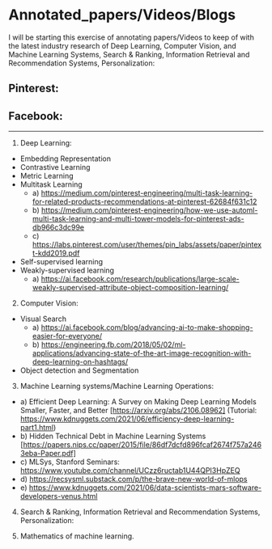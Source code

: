 # Annotated_papers/Videos/Blogs

I will be starting this exercise of annotating papers/Videos to keep of with the latest industry research of Deep Learning, Computer Vision, and Machine Learning Systems, Search & Ranking, Information Retrieval and Recommendation Systems, Personalization:


## Pinterest:



## Facebook:


____________________________________________________________________________________________________________________________________

1. Deep Learning:

- Embedding Representation
- Contrastive Learning
- Metric Learning
- Multitask Learning
   - a) https://medium.com/pinterest-engineering/multi-task-learning-for-related-products-recommendations-at-pinterest-62684f631c12
   - b) https://medium.com/pinterest-engineering/how-we-use-automl-multi-task-learning-and-multi-tower-models-for-pinterest-ads-db966c3dc99e
   - c) https://labs.pinterest.com/user/themes/pin_labs/assets/paper/pintext-kdd2019.pdf
- Self-supervised learning
- Weakly-supervised learning
   - a) https://ai.facebook.com/research/publications/large-scale-weakly-supervised-attribute-object-composition-learning/
2. Computer Vision:

- Visual Search
   - a) https://ai.facebook.com/blog/advancing-ai-to-make-shopping-easier-for-everyone/
   - b) https://engineering.fb.com/2018/05/02/ml-applications/advancing-state-of-the-art-image-recognition-with-deep-learning-on-hashtags/
- Object detection and Segmentation

3. Machine Learning systems/Machine Learning Operations:

- a) Efficient Deep Learning: A Survey on Making Deep Learning Models Smaller, Faster, and Better [https://arxiv.org/abs/2106.08962] 
      (Tutorial: https://www.kdnuggets.com/2021/06/efficiency-deep-learning-part1.html)
- b) Hidden Technical Debt in Machine Learning Systems [https://papers.nips.cc/paper/2015/file/86df7dcfd896fcaf2674f757a2463eba-Paper.pdf]
- c) MLSys, Stanford Seminars: https://www.youtube.com/channel/UCzz6ructab1U44QPI3HpZEQ
- d) https://recsysml.substack.com/p/the-brave-new-world-of-mlops
- e) https://www.kdnuggets.com/2021/06/data-scientists-mars-software-developers-venus.html

4. Search & Ranking, Information Retrieval and Recommendation Systems, Personalization:

5. Mathematics of machine learning.

